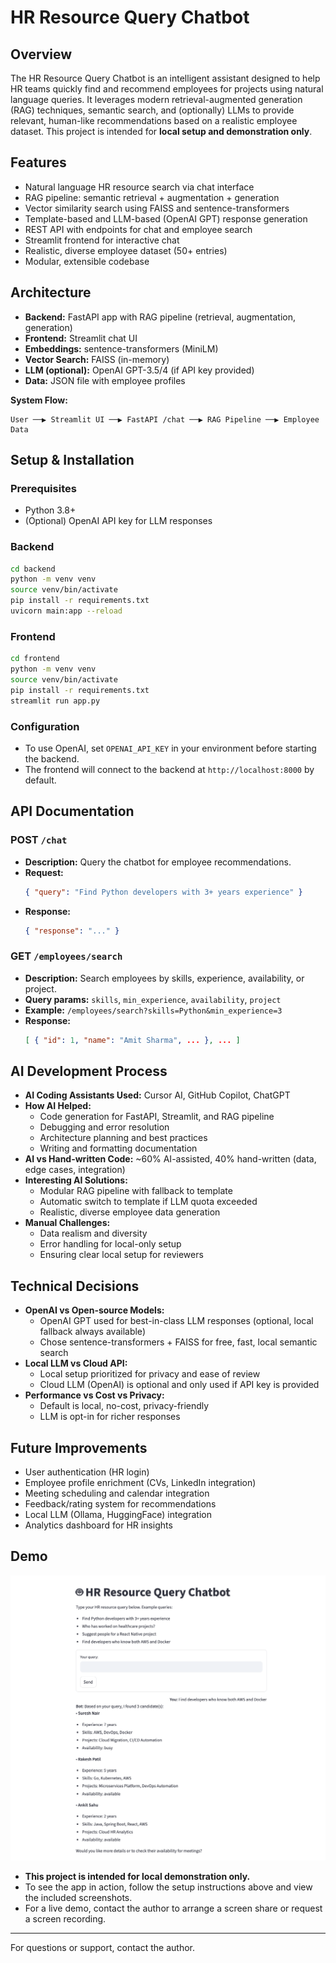 # HR Resource Query Chatbot

## Overview
The HR Resource Query Chatbot is an intelligent assistant designed to help HR teams quickly find and recommend employees for projects using natural language queries. It leverages modern retrieval-augmented generation (RAG) techniques, semantic search, and (optionally) LLMs to provide relevant, human-like recommendations based on a realistic employee dataset. This project is intended for **local setup and demonstration only**.

## Features
- Natural language HR resource search via chat interface
- RAG pipeline: semantic retrieval + augmentation + generation
- Vector similarity search using FAISS and sentence-transformers
- Template-based and LLM-based (OpenAI GPT) response generation
- REST API with endpoints for chat and employee search
- Streamlit frontend for interactive chat
- Realistic, diverse employee dataset (50+ entries)
- Modular, extensible codebase

## Architecture
- **Backend:** FastAPI app with RAG pipeline (retrieval, augmentation, generation)
- **Frontend:** Streamlit chat UI
- **Embeddings:** sentence-transformers (MiniLM)
- **Vector Search:** FAISS (in-memory)
- **LLM (optional):** OpenAI GPT-3.5/4 (if API key provided)
- **Data:** JSON file with employee profiles

**System Flow:**
```
User ──▶ Streamlit UI ──▶ FastAPI /chat ──▶ RAG Pipeline ──▶ Employee Data
```

## Setup & Installation

### Prerequisites
- Python 3.8+
- (Optional) OpenAI API key for LLM responses

### Backend
```bash
cd backend
python -m venv venv
source venv/bin/activate
pip install -r requirements.txt
uvicorn main:app --reload
```

### Frontend
```bash
cd frontend
python -m venv venv
source venv/bin/activate
pip install -r requirements.txt
streamlit run app.py
```

### Configuration
- To use OpenAI, set `OPENAI_API_KEY` in your environment before starting the backend.
- The frontend will connect to the backend at `http://localhost:8000` by default.

## API Documentation

### POST `/chat`
- **Description:** Query the chatbot for employee recommendations.
- **Request:**
  ```json
  { "query": "Find Python developers with 3+ years experience" }
  ```
- **Response:**
  ```json
  { "response": "..." }
  ```

### GET `/employees/search`
- **Description:** Search employees by skills, experience, availability, or project.
- **Query params:** `skills`, `min_experience`, `availability`, `project`
- **Example:** `/employees/search?skills=Python&min_experience=3`
- **Response:**
  ```json
  [ { "id": 1, "name": "Amit Sharma", ... }, ... ]
  ```

## AI Development Process
- **AI Coding Assistants Used:** Cursor AI, GitHub Copilot, ChatGPT
- **How AI Helped:**
  - Code generation for FastAPI, Streamlit, and RAG pipeline
  - Debugging and error resolution
  - Architecture planning and best practices
  - Writing and formatting documentation
- **AI vs Hand-written Code:** ~60% AI-assisted, 40% hand-written (data, edge cases, integration)
- **Interesting AI Solutions:**
  - Modular RAG pipeline with fallback to template
  - Automatic switch to template if LLM quota exceeded
  - Realistic, diverse employee data generation
- **Manual Challenges:**
  - Data realism and diversity
  - Error handling for local-only setup
  - Ensuring clear local setup for reviewers

## Technical Decisions
- **OpenAI vs Open-source Models:**
  - OpenAI GPT used for best-in-class LLM responses (optional, local fallback always available)
  - Chose sentence-transformers + FAISS for free, fast, local semantic search
- **Local LLM vs Cloud API:**
  - Local setup prioritized for privacy and ease of review
  - Cloud LLM (OpenAI) is optional and only used if API key is provided
- **Performance vs Cost vs Privacy:**
  - Default is local, no-cost, privacy-friendly
  - LLM is opt-in for richer responses

## Future Improvements
- User authentication (HR login)
- Employee profile enrichment (CVs, LinkedIn integration)
- Meeting scheduling and calendar integration
- Feedback/rating system for recommendations
- Local LLM (Ollama, HuggingFace) integration
- Analytics dashboard for HR insights

## Demo
  ![Screenshot](demo_screenshot.png)
- **This project is intended for local demonstration only.**
- To see the app in action, follow the setup instructions above and view the included screenshots.
- For a live demo, contact the author to arrange a screen share or request a screen recording.

---
For questions or support, contact the author. 
